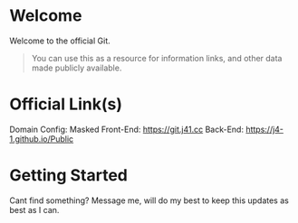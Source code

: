 # Welcome
Welcome to the official Git.
> You can use this as a resource for information links, and other data made publicly available. 

# Official Link(s)
Domain Config: Masked
Front-End: https://git.j41.cc 
Back-End: https://j4-1.github.io/Public 


# Getting Started
Cant find something? Message me, will do my best to keep this updates as best as I can.

